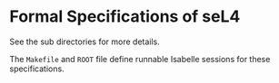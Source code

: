 <!--@TAG(DATA61_BSD)-->

Formal Specifications of seL4
=============================

See the sub directories for more details.

The `Makefile` and `ROOT` file define runnable Isabelle sessions for
these specifications.

